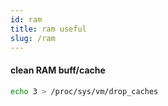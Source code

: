 ```yaml
---
id: ram
title: ram useful
slug: /ram
---
```


#### clean RAM buff/cache

```sh
echo 3 > /proc/sys/vm/drop_caches
```